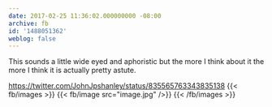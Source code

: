 ```yaml
---
date: 2017-02-25 11:36:02.000000000 -08:00
archive: fb
id: '1488051362'
weblog: false
---
```


This sounds a little wide eyed and aphoristic but the more I think about it the more I think it is actually pretty astute. 

https://twitter.com/JohnJpshanley/status/835565763343835138
{{< fb/images >}}
{{< fb/image src="image.jpg" />}}
{{< /fb/images >}}
